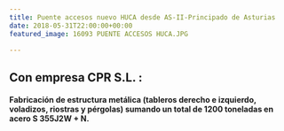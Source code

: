 ```yaml
---
title: Puente accesos nuevo HUCA desde AS-II-Principado de Asturias
date: 2018-05-31T22:00:00+00:00
featured_image: 16093 PUENTE ACCESOS HUCA.JPG

---
```

## **Con empresa CPR S.L. :**

#### Fabricación de estructura metálica (tableros derecho e izquierdo, voladizos, riostras y pérgolas) sumando un total de 1200 toneladas en acero         S 355J2W + N.
